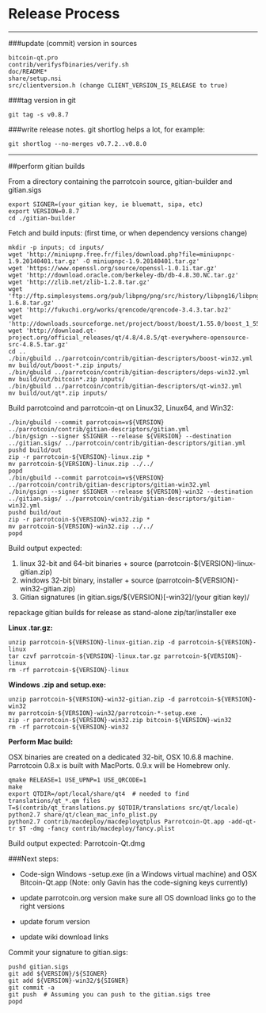 Release Process
====================

* * *

###update (commit) version in sources


	bitcoin-qt.pro
	contrib/verifysfbinaries/verify.sh
	doc/README*
	share/setup.nsi
	src/clientversion.h (change CLIENT_VERSION_IS_RELEASE to true)

###tag version in git

	git tag -s v0.8.7

###write release notes. git shortlog helps a lot, for example:

	git shortlog --no-merges v0.7.2..v0.8.0

* * *

##perform gitian builds

 From a directory containing the parrotcoin source, gitian-builder and gitian.sigs
  
	export SIGNER=(your gitian key, ie bluematt, sipa, etc)
	export VERSION=0.8.7
	cd ./gitian-builder

 Fetch and build inputs: (first time, or when dependency versions change)

	mkdir -p inputs; cd inputs/
	wget 'http://miniupnp.free.fr/files/download.php?file=miniupnpc-1.9.20140401.tar.gz' -O miniupnpc-1.9.20140401.tar.gz'
	wget 'https://www.openssl.org/source/openssl-1.0.1i.tar.gz'
	wget 'http://download.oracle.com/berkeley-db/db-4.8.30.NC.tar.gz'
	wget 'http://zlib.net/zlib-1.2.8.tar.gz'
	wget 'ftp://ftp.simplesystems.org/pub/libpng/png/src/history/libpng16/libpng-1.6.8.tar.gz'
	wget 'http://fukuchi.org/works/qrencode/qrencode-3.4.3.tar.bz2'
	wget 'http://downloads.sourceforge.net/project/boost/boost/1.55.0/boost_1_55_0.tar.bz2'
	wget 'http://download.qt-project.org/official_releases/qt/4.8/4.8.5/qt-everywhere-opensource-src-4.8.5.tar.gz'
	cd ..
	./bin/gbuild ../parrotcoin/contrib/gitian-descriptors/boost-win32.yml
	mv build/out/boost-*.zip inputs/
	./bin/gbuild ../parrotcoin/contrib/gitian-descriptors/deps-win32.yml
	mv build/out/bitcoin*.zip inputs/
	./bin/gbuild ../parrotcoin/contrib/gitian-descriptors/qt-win32.yml
	mv build/out/qt*.zip inputs/

 Build parrotcoind and parrotcoin-qt on Linux32, Linux64, and Win32:
  
	./bin/gbuild --commit parrotcoin=v${VERSION} ../parrotcoin/contrib/gitian-descriptors/gitian.yml
	./bin/gsign --signer $SIGNER --release ${VERSION} --destination ../gitian.sigs/ ../parrotcoin/contrib/gitian-descriptors/gitian.yml
	pushd build/out
	zip -r parrotcoin-${VERSION}-linux.zip *
	mv parrotcoin-${VERSION}-linux.zip ../../
	popd
	./bin/gbuild --commit parrotcoin=v${VERSION} ../parrotcoin/contrib/gitian-descriptors/gitian-win32.yml
	./bin/gsign --signer $SIGNER --release ${VERSION}-win32 --destination ../gitian.sigs/ ../parrotcoin/contrib/gitian-descriptors/gitian-win32.yml
	pushd build/out
	zip -r parrotcoin-${VERSION}-win32.zip *
	mv parrotcoin-${VERSION}-win32.zip ../../
	popd

  Build output expected:

  1. linux 32-bit and 64-bit binaries + source (parrotcoin-${VERSION}-linux-gitian.zip)
  2. windows 32-bit binary, installer + source (parrotcoin-${VERSION}-win32-gitian.zip)
  3. Gitian signatures (in gitian.sigs/${VERSION}[-win32]/(your gitian key)/

repackage gitian builds for release as stand-alone zip/tar/installer exe

**Linux .tar.gz:**

	unzip parrotcoin-${VERSION}-linux-gitian.zip -d parrotcoin-${VERSION}-linux
	tar czvf parrotcoin-${VERSION}-linux.tar.gz parrotcoin-${VERSION}-linux
	rm -rf parrotcoin-${VERSION}-linux

**Windows .zip and setup.exe:**

	unzip parrotcoin-${VERSION}-win32-gitian.zip -d parrotcoin-${VERSION}-win32
	mv parrotcoin-${VERSION}-win32/parrotcoin-*-setup.exe .
	zip -r parrotcoin-${VERSION}-win32.zip bitcoin-${VERSION}-win32
	rm -rf parrotcoin-${VERSION}-win32

**Perform Mac build:**

  OSX binaries are created on a dedicated 32-bit, OSX 10.6.8 machine.
  Parrotcoin 0.8.x is built with MacPorts.  0.9.x will be Homebrew only.

	qmake RELEASE=1 USE_UPNP=1 USE_QRCODE=1
	make
	export QTDIR=/opt/local/share/qt4  # needed to find translations/qt_*.qm files
	T=$(contrib/qt_translations.py $QTDIR/translations src/qt/locale)
	python2.7 share/qt/clean_mac_info_plist.py
	python2.7 contrib/macdeploy/macdeployqtplus Parrotcoin-Qt.app -add-qt-tr $T -dmg -fancy contrib/macdeploy/fancy.plist

 Build output expected: Parrotcoin-Qt.dmg

###Next steps:

* Code-sign Windows -setup.exe (in a Windows virtual machine) and
  OSX Bitcoin-Qt.app (Note: only Gavin has the code-signing keys currently)

* update parrotcoin.org version
  make sure all OS download links go to the right versions

* update forum version

* update wiki download links

Commit your signature to gitian.sigs:

	pushd gitian.sigs
	git add ${VERSION}/${SIGNER}
	git add ${VERSION}-win32/${SIGNER}
	git commit -a
	git push  # Assuming you can push to the gitian.sigs tree
	popd

